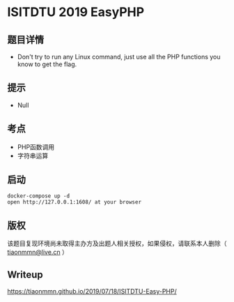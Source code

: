 # ISITDTU 2019 EasyPHP

## 题目详情

- Don't try to run any Linux command, just use all the PHP functions you know to get the flag.

## 提示

- Null

## 考点

- PHP函数调用
- 字符串运算

## 启动


    docker-compose up -d
    open http://127.0.0.1:1608/ at your browser

## 版权

该题目复现环境尚未取得主办方及出题人相关授权，如果侵权，请联系本人删除（ tiaonmmn@live.cn ）

## Writeup

https://tiaonmmn.github.io/2019/07/18/ISITDTU-Easy-PHP/

